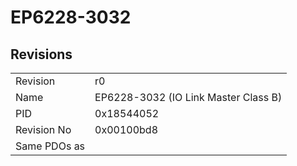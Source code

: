 # EP6228-3032

## Revisions
<table>
<tr>
<td>Revision</td>
<td>r0</td>
</tr>
<tr>
<td>Name</td>
<td>EP6228-3032 (IO Link Master Class B)</td>
</tr>
<tr>
<td>PID</td>
<td>0x18544052</td>
</tr>
<tr>
<td>Revision No</td>
<td>0x00100bd8</td>
</tr>
<tr>
<td>Same PDOs as</td>
<td></td>
</tr>
</table>
